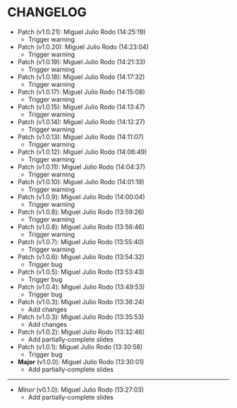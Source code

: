 # CHANGELOG

- Patch (v1.0.21): Miguel Julio Rodo (14:25:19)
  - Trigger warning
- Patch (v1.0.20): Miguel Julio Rodo (14:23:04)
  - Trigger warning
- Patch (v1.0.19): Miguel Julio Rodo (14:21:33)
  - Trigger warning
- Patch (v1.0.18): Miguel Julio Rodo (14:17:32)
  - Trigger warning
- Patch (v1.0.17): Miguel Julio Rodo (14:15:08)
  - Trigger warning
- Patch (v1.0.15): Miguel Julio Rodo (14:13:47)
  - Trigger warning
- Patch (v1.0.14): Miguel Julio Rodo (14:12:27)
  - Trigger warning
- Patch (v1.0.13): Miguel Julio Rodo (14:11:07)
  - Trigger warning
- Patch (v1.0.12): Miguel Julio Rodo (14:06:49)
  - Trigger warning
- Patch (v1.0.11): Miguel Julio Rodo (14:04:37)
  - Trigger warning
- Patch (v1.0.10): Miguel Julio Rodo (14:01:19)
  - Trigger warning
- Patch (v1.0.9): Miguel Julio Rodo (14:00:04)
  - Trigger warning
- Patch (v1.0.8): Miguel Julio Rodo (13:59:26)
  - Trigger warning
- Patch (v1.0.8): Miguel Julio Rodo (13:56:46)
  - Trigger warning
- Patch (v1.0.7): Miguel Julio Rodo (13:55:40)
  - Trigger warning
- Patch (v1.0.6): Miguel Julio Rodo (13:54:32)
  - Trigger bug
- Patch (v1.0.5): Miguel Julio Rodo (13:53:43)
  - Trigger bug
- Patch (v1.0.4): Miguel Julio Rodo (13:49:53)
  - Trigger bug
- Patch (v1.0.3): Miguel Julio Rodo (13:36:24)
  - Add changes
- Patch (v1.0.3): Miguel Julio Rodo (13:35:53)
  - Add changes
- Patch (v1.0.2): Miguel Julio Rodo (13:32:46)
  - Add partially-complete slides
- Patch (v1.0.1): Miguel Julio Rodo (13:30:58)
  - Trigger bug
- **Major** (v1.0.0): Miguel Julio Rodo (13:30:01)
  - Add partially-complete slides

___

- *Minor* (v0.1.0): Miguel Julio Rodo (13:27:03)
  - Add partially-complete slides


